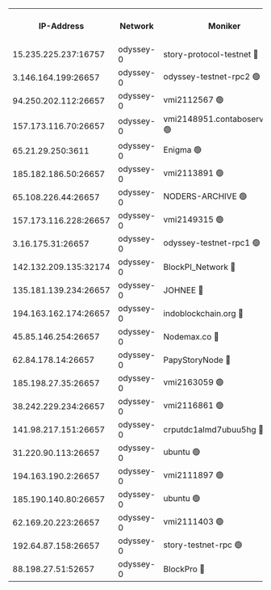 


<table><tr><th>IP-Address</th><th>Network</th><th>Moniker</th><th>Latest Block Height</th><th>Earliest Block Height</th><th>Catching Up</th><th>Tx Index</th><th>Voting Power</th><th>Version</th><th>Scan Time</th></tr><tr><td>15.235.225.237:16757</td><td>odyssey-0</td><td>story-protocol-testnet 🔴</td><td>2878408</td><td>1</td><td>False</td><td>off</td><td>1913856007</td><td>0.38.12</td><td>2025-02-24T16:28:18.819337196UTC</td></tr><tr><td>3.146.164.199:26657</td><td>odyssey-0</td><td>odyssey-testnet-rpc2 🟢</td><td>2878408</td><td>1</td><td>False</td><td>off</td><td>0</td><td>0.38.12</td><td>2025-02-24T16:28:37.041056803UTC</td></tr><tr><td>94.250.202.112:26657</td><td>odyssey-0</td><td>vmi2112567 🟢</td><td>6068</td><td>1</td><td>False</td><td>off</td><td>0</td><td>0.38.12</td><td>2025-02-24T16:28:48.483555718UTC</td></tr><tr><td>157.173.116.70:26657</td><td>odyssey-0</td><td>vmi2148951.contaboserver.net 🟢</td><td>2878408</td><td>1</td><td>False</td><td>off</td><td>0</td><td>0.38.12</td><td>2025-02-24T16:28:52.882452689UTC</td></tr><tr><td>65.21.29.250:3611</td><td>odyssey-0</td><td>Enigma 🟢</td><td>2878408</td><td>1</td><td>False</td><td>on</td><td>0</td><td>0.38.12</td><td>2025-02-24T16:28:59.311030014UTC</td></tr><tr><td>185.182.186.50:26657</td><td>odyssey-0</td><td>vmi2113891 🟢</td><td>6068</td><td>1</td><td>False</td><td>off</td><td>0</td><td>0.38.12</td><td>2025-02-24T16:28:59.668888417UTC</td></tr><tr><td>65.108.226.44:26657</td><td>odyssey-0</td><td>NODERS-ARCHIVE 🟢</td><td>2878408</td><td>1</td><td>False</td><td>on</td><td>0</td><td>0.38.12</td><td>2025-02-24T16:29:15.558501895UTC</td></tr><tr><td>157.173.116.228:26657</td><td>odyssey-0</td><td>vmi2149315 🟢</td><td>957304</td><td>1</td><td>False</td><td>off</td><td>0</td><td>0.38.12</td><td>2025-02-24T16:29:15.999990879UTC</td></tr><tr><td>3.16.175.31:26657</td><td>odyssey-0</td><td>odyssey-testnet-rpc1 🟢</td><td>2878408</td><td>1</td><td>False</td><td>off</td><td>0</td><td>0.38.12</td><td>2025-02-24T16:29:26.206521470UTC</td></tr><tr><td>142.132.209.135:32174</td><td>odyssey-0</td><td>BlockPI_Network 🔴</td><td>2878408</td><td>109001</td><td>False</td><td>off</td><td>2106444013</td><td>0.38.12</td><td>2025-02-24T16:28:20.260738909UTC</td></tr><tr><td>135.181.139.234:26657</td><td>odyssey-0</td><td>JOHNEE 🔴</td><td>2878408</td><td>351001</td><td>False</td><td>on</td><td>1251329000</td><td>0.38.12</td><td>2025-02-24T16:29:02.789478739UTC</td></tr><tr><td>194.163.162.174:26657</td><td>odyssey-0</td><td>indoblockchain.org 🔴</td><td>2878408</td><td>1023001</td><td>False</td><td>off</td><td>1225793583</td><td>0.38.12</td><td>2025-02-24T16:28:14.644287383UTC</td></tr><tr><td>45.85.146.254:26657</td><td>odyssey-0</td><td>Nodemax.co 🔴</td><td>2878408</td><td>1023001</td><td>False</td><td>off</td><td>1958977800</td><td>0.38.12</td><td>2025-02-24T16:28:19.167273805UTC</td></tr><tr><td>62.84.178.14:26657</td><td>odyssey-0</td><td>PapyStoryNode 🔴</td><td>2878408</td><td>1023001</td><td>False</td><td>off</td><td>2104320008</td><td>0.38.12</td><td>2025-02-24T16:29:02.451139127UTC</td></tr><tr><td>185.198.27.35:26657</td><td>odyssey-0</td><td>vmi2163059 🟢</td><td>1559034</td><td>1140001</td><td>False</td><td>off</td><td>0</td><td>0.38.12</td><td>2025-02-24T16:28:22.908302648UTC</td></tr><tr><td>38.242.229.234:26657</td><td>odyssey-0</td><td>vmi2116861 🟢</td><td>1633941</td><td>1140001</td><td>False</td><td>off</td><td>0</td><td>0.38.12</td><td>2025-02-24T16:28:39.460677266UTC</td></tr><tr><td>141.98.217.151:26657</td><td>odyssey-0</td><td>crputdc1almd7ubuu5hg 🔴</td><td>2878408</td><td>1146001</td><td>False</td><td>off</td><td>4278417006</td><td>0.38.12</td><td>2025-02-24T16:28:41.888071042UTC</td></tr><tr><td>31.220.90.113:26657</td><td>odyssey-0</td><td>ubuntu 🟢</td><td>1981592</td><td>1749001</td><td>False</td><td>off</td><td>0</td><td>0.38.12</td><td>2025-02-24T16:28:44.391093912UTC</td></tr><tr><td>194.163.190.2:26657</td><td>odyssey-0</td><td>vmi2111897 🟢</td><td>1984349</td><td>1749001</td><td>False</td><td>off</td><td>0</td><td>0.38.12</td><td>2025-02-24T16:29:06.034225032UTC</td></tr><tr><td>185.190.140.80:26657</td><td>odyssey-0</td><td>ubuntu 🟢</td><td>1978571</td><td>1749001</td><td>False</td><td>off</td><td>0</td><td>0.38.12</td><td>2025-02-24T16:29:08.885584603UTC</td></tr><tr><td>62.169.20.223:26657</td><td>odyssey-0</td><td>vmi2111403 🟢</td><td>2330497</td><td>1749001</td><td>False</td><td>off</td><td>0</td><td>0.38.12</td><td>2025-02-24T16:29:14.834019329UTC</td></tr><tr><td>192.64.87.158:26657</td><td>odyssey-0</td><td>story-testnet-rpc 🟢</td><td>2878408</td><td>2068001</td><td>False</td><td>off</td><td>0</td><td>0.38.12</td><td>2025-02-24T16:28:37.728634484UTC</td></tr><tr><td>88.198.27.51:52657</td><td>odyssey-0</td><td>BlockPro 🔴</td><td>2878408</td><td>2474001</td><td>False</td><td>off</td><td>1939456111</td><td>0.38.12</td><td>2025-02-24T16:28:19.880496505UTC</td></tr></table>